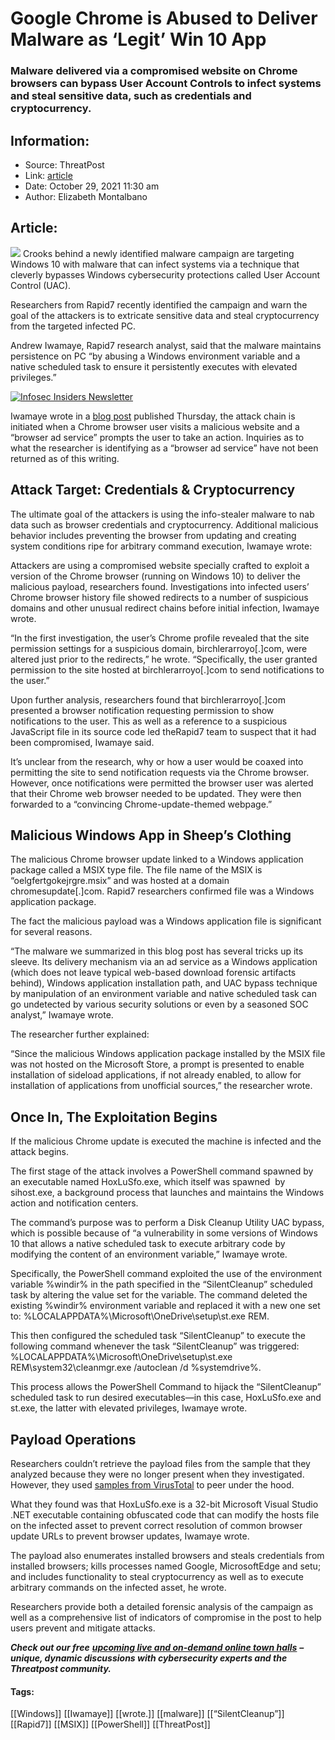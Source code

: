 # Google Chrome is Abused to Deliver Malware as ‘Legit’ Win 10 App
### Malware delivered via a compromised website on Chrome browsers can bypass User Account Controls to infect systems and steal sensitive data, such as credentials and cryptocurrency.

## Information:
+ Source: ThreatPost
+ Link: [article](https://kasperskycontenthub.com/threatpost-global/?p=175884)
+ Date: October 29, 2021  11:30 am
+ Author: Elizabeth Montalbano


## Article:
![](https://media.threatpost.com/wp-content/uploads/sites/103/2016/06/06235315/Chrome-Browser-Google-e1476381071502.jpg)
Crooks behind a newly identified malware campaign are targeting Windows 10 with malware that can infect systems via a technique that cleverly bypasses Windows cybersecurity protections called User Account Control (UAC).


Researchers from Rapid7 recently identified the campaign and warn the goal of the attackers is to extricate sensitive data and steal cryptocurrency from the targeted infected PC.


Andrew Iwamaye, Rapid7 research analyst, said that the malware maintains persistence on PC “by abusing a Windows environment variable and a native scheduled task to ensure it persistently executes with elevated privileges.”  

[![Infosec Insiders Newsletter](https://media.threatpost.com/wp-content/uploads/sites/103/2021/07/10165815/infosec_insiders_in_article_promo.png)](https://threatpost.com/infosec-insider-subscription-page/?utm_source=ART&utm_medium=ART&utm_campaign=InfosecInsiders_Newsletter_Promo/)


Iwamaye wrote in a [blog post](https://www.rapid7.com/blog/post/2021/10/28/sneaking-through-windows-infostealer-malware-masquerades-as-windows-application/) published Thursday, the attack chain is initiated when a Chrome browser user visits a malicious website and a “browser ad service” prompts the user to take an action. Inquiries as to what the researcher is identifying as a “browser ad service” have not been returned as of this writing.


**Attack Target: Credentials & Cryptocurrency**
-----------------------------------------------


The ultimate goal of the attackers is using the info-stealer malware to nab data such as browser credentials and cryptocurrency. Additional malicious behavior includes preventing the browser from updating and creating system conditions ripe for arbitrary command execution, Iwamaye wrote:


Attackers are using a compromised website specially crafted to exploit a version of the Chrome browser (running on Windows 10) to deliver the malicious payload, researchers found. Investigations into infected users’ Chrome browser history file showed redirects to a number of suspicious domains and other unusual redirect chains before initial infection, Iwamaye wrote.


“In the first investigation, the user’s Chrome profile revealed that the site permission settings for a suspicious domain, birchlerarroyo[.]com, were altered just prior to the redirects,” he wrote. “Specifically, the user granted permission to the site hosted at birchlerarroyo[.]com to send notifications to the user.”


Upon further analysis, researchers found that birchlerarroyo[.]com presented a browser notification requesting permission to show notifications to the user. This as well as a reference to a suspicious JavaScript file in its source code led theRapid7 team to suspect that it had been compromised, Iwamaye said.


It’s unclear from the research, why or how a user would be coaxed into permitting the site to send notification requests via the Chrome browser. However, once notifications were permitted the browser user was alerted that their Chrome web browser needed to be updated. They were then forwarded to a “convincing Chrome-update-themed webpage.”


Malicious Windows App in Sheep’s Clothing
-----------------------------------------


The malicious Chrome browser update linked to a Windows application package called a MSIX type file. The file name of the MSIX is “oelgfertgokejrgre.msix” and was hosted at a domain chromesupdate[.]com. Rapid7 researchers confirmed file was a Windows application package.


The fact the malicious payload was a Windows application file is significant for several reasons.


“The malware we summarized in this blog post has several tricks up its sleeve. Its delivery mechanism via an ad service as a Windows application (which does not leave typical web-based download forensic artifacts behind), Windows application installation path, and UAC bypass technique by manipulation of an environment variable and native scheduled task can go undetected by various security solutions or even by a seasoned SOC analyst,” Iwamaye wrote.


The researcher further explained:


“Since the malicious Windows application package installed by the MSIX file was not hosted on the Microsoft Store, a prompt is presented to enable installation of sideload applications, if not already enabled, to allow for installation of applications from unofficial sources,” the researcher wrote.


**Once In, The Exploitation Begins**
------------------------------------


If the malicious Chrome update is executed the machine is infected and the attack begins.


The first stage of the attack involves a PowerShell command spawned by an executable named HoxLuSfo.exe, which itself was spawned  by sihost.exe, a background process that launches and maintains the Windows action and notification centers.


The command’s purpose was to perform a Disk Cleanup Utility UAC bypass, which is possible because of “a vulnerability in some versions of Windows 10 that allows a native scheduled task to execute arbitrary code by modifying the content of an environment variable,” Iwamaye wrote.


Specifically, the PowerShell command exploited the use of the environment variable %windir% in the path specified in the “SilentCleanup” scheduled task by altering the value set for the variable. The command deleted the existing %windir% environment variable and replaced it with a new one set to: %LOCALAPPDATA%\Microsoft\OneDrive\setup\st.exe REM.


This then configured the scheduled task “SilentCleanup” to execute the following command whenever the task “SilentCleanup” was triggered: %LOCALAPPDATA%\Microsoft\OneDrive\setup\st.exe REM\system32\cleanmgr.exe /autoclean /d %systemdrive%.


This process allows the PowerShell Command to hijack the “SilentCleanup” scheduled task to run desired executables—in this case, HoxLuSfo.exe and st.exe, the latter with elevated privileges, Iwamaye wrote.


**Payload Operations**
----------------------


Researchers couldn’t retrieve the payload files from the sample that they analyzed because they were no longer present when they investigated. However, they used [samples from VirusTotal](https://www.virustotal.com/gui/file/5dc8aa3c906a469e734540d1fea1549220c63505b5508e539e4a16b841902ed1/details) to peer under the hood.


What they found was that HoxLuSfo.exe is a 32-bit Microsoft Visual Studio .NET executable containing obfuscated code that can modify the hosts file on the infected asset to prevent correct resolution of common browser update URLs to prevent browser updates, Iwamaye wrote.


The payload also enumerates installed browsers and steals credentials from installed browsers; kills processes named Google, MicrosoftEdge and setu; and includes functionality to steal cryptocurrency as well as to execute arbitrary commands on the infected asset, he wrote.


Researchers provide both a detailed forensic analysis of the campaign as well as a comprehensive list of indicators of compromise in the post to help users prevent and mitigate attacks.


***Check out our free*** [***upcoming live and on-demand online town halls***](https://threatpost.com/category/webinars/) ***– unique, dynamic discussions with cybersecurity experts and the Threatpost community.***




#### Tags:
[[Windows]] [[Iwamaye]] [[wrote.]] [[malware]] [[“SilentCleanup”]] [[Rapid7]] [[MSIX]] [[PowerShell]] [[ThreatPost]]
